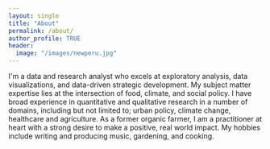 ```yaml
---
layout: single
title: "About"
permalink: /about/
author_profile: TRUE
header:
  image: "/images/newperu.jpg"
---
```


I'm a data and research analyst who excels at exploratory analysis, data visualizations, and data-driven strategic development. My subject matter expertise lies at the intersection of food, climate, and social policy. I have broad experience in quantitative and qualitative research in a number of domains, including but not limited to; urban policy, climate change, healthcare and agriculture. As a former organic farmer, I am a practitioner at heart with a strong desire to make a positive, real world impact. My hobbies include writing and producing music, gardening, and cooking.
